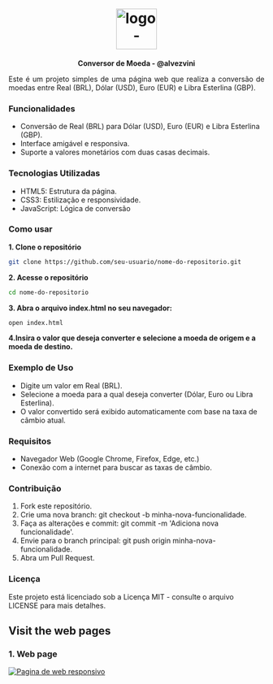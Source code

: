 <h1 align="center"> <img src="https://github.com/user-attachments/assets/a781e336-ab67-41d2-b076-81fdc9b424ba" alt="logo-repositorio" height="80" widht="80" /></h1> 
<p align="center"><b>Conversor de Moeda - @alvezvini</b></p>
<p align="justify">Este é um projeto simples de uma página web que realiza a conversão de moedas entre Real (BRL), Dólar (USD), Euro (EUR) e Libra Esterlina (GBP). 
</p>
 
### Funcionalidades

- Conversão de Real (BRL) para Dólar (USD), Euro (EUR) e Libra Esterlina (GBP).
- Interface amigável e responsiva.
- Suporte a valores monetários com duas casas decimais.

### Tecnologias Utilizadas

- HTML5: Estrutura da página.
- CSS3: Estilização e responsividade.
- JavaScript: Lógica de conversão

### Como usar

<b> 1. Clone o repositório </b>

```bash
git clone https://github.com/seu-usuario/nome-do-repositorio.git
```

<b> 2. Acesse o repositório </b>

```bash
cd nome-do-repositorio
```

<b> 3. Abra o arquivo index.html no seu navegador: </b>

```bash
open index.html
```
<b> 4.Insira o valor que deseja converter e selecione a moeda de origem e a moeda de destino. </b>

### Exemplo de Uso
- Digite um valor em Real (BRL).
- Selecione a moeda para a qual deseja converter (Dólar, Euro ou Libra Esterlina).
- O valor convertido será exibido automaticamente com base na taxa de câmbio atual.

### Requisitos
- Navegador Web (Google Chrome, Firefox, Edge, etc.)
- Conexão com a internet para buscar as taxas de câmbio.

### Contribuição
1. Fork este repositório.
2. Crie uma nova branch: git checkout -b minha-nova-funcionalidade.
3. Faça as alterações e commit: git commit -m 'Adiciona nova funcionalidade'.
4. Envie para o branch principal: git push origin minha-nova-funcionalidade.
5. Abra um Pull Request.

### Licença
Este projeto está licenciado sob a Licença MIT - consulte o arquivo LICENSE para mais detalhes.

## Visit the web pages
  ### 1. Web page
  <a href="https://zingen-music.vercel.app/"><img src="https://github.com/user-attachments/assets/35ee6b5d-9774-487a-94c5-3a9bf3dd5251" alt="Pagina de web responsivo"/></a>
